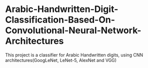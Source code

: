 # Arabic-Handwritten-Digit-Classification-Based-On-Convolutional-Neural-Network-Architectures
This project is a classifier for Arabic Handwritten digits, using CNN architectures(GoogLeNet, LeNet-5, AlexNet and VGG) 
